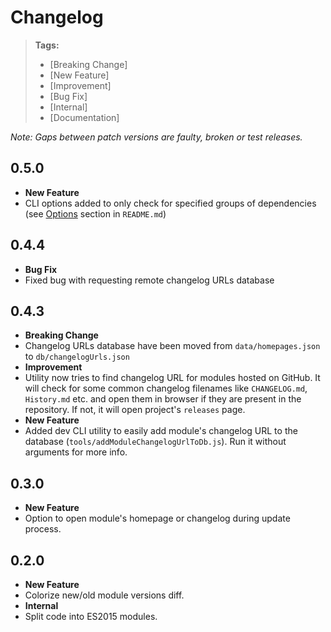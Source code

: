 # Changelog

> **Tags:**
> - [Breaking Change]
> - [New Feature]
> - [Improvement]
> - [Bug Fix]
> - [Internal]
> - [Documentation]

_Note: Gaps between patch versions are faulty, broken or test releases._

## 0.5.0

 * **New Feature**
  * CLI options added to only check for specified groups of dependencies (see [Options](README.md#options) section in `README.md`)

## 0.4.4

 * **Bug Fix**
  * Fixed bug with requesting remote changelog URLs database

## 0.4.3

 * **Breaking Change**
  * Changelog URLs database have been moved from `data/homepages.json` to `db/changelogUrls.json`
 * **Improvement**
  * Utility now tries to find changelog URL for modules hosted on GitHub.
    It will check for some common changelog filenames like `CHANGELOG.md`, `History.md` etc. and
    open them in browser if they are present in the repository.
    If not, it will open project's `releases` page.
 * **New Feature**
  * Added dev CLI utility to easily add module's changelog URL to the database (`tools/addModuleChangelogUrlToDb.js`).
    Run it without arguments for more info.

## 0.3.0

 * **New Feature**
  * Option to open module's homepage or changelog during update process.

## 0.2.0

 * **New Feature**
  * Colorize new/old module versions diff.
 * **Internal**
  * Split code into ES2015 modules.
